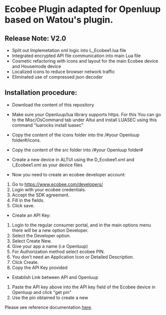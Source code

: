 # Ecobee Plugin adapted for Openluup based on Watou's plugin.

## Release Note: V2.0

 - Split out Implemetation xml logic into L_Ecobee1.lua file
 - Integrated encrypted API file communication into main Lua file
 - Cosmetic refactoring with icons and layout for the main Ecobee device and Housemode device
 - Localized icons to reduce browser network traffic
 - Eliminated use of compressed json decoder

## Installation procedure:

- Download the content of this repository

- Make sure your Openluup/lua library supports https. For this You can go to the Misc/OsCommand tab under Altui and install LUASEC using this command "luarocks install luasec"

- Copy the content of the icons folder into the /#your Openluup folder#/icons.

- Copy the content of the src folder into /#your Openluup folder#

- Create a new device in ALTUI using the D_Ecobee1.xml and I_Ecobee1.xml as your device files

- Now you need to create an ecobee developer account:
 1. Go to https://www.ecobee.com/developers/
 2. Login with your ecobee credentials.
 3. Accept the SDK agreement.
 4. Fill in the fields.
 5. Click save.
- Create an API Key:
 1. Login to the regular consumer portal, and in the main options menu there will be a new option Developer.
 2. Select the Developer option.
 3. Select Create New.
 4. Give your app a name (i.e Openluup)
 5. For Authorization method select ecobee PIN.
 6. You don’t need an Application Icon or Detailed Description.
 7. Click Create.
 8. Copy the API Key provided

- Establish Link between API and Openluup
 1. Paste the API key above into the API key field of the Ecobee device in Openluup and click "get pin"
 2. Use the pin obtained to create a new 
 

Please see reference documentation <a href="http://watou.github.io/vera-ecobee/">here</a>.

